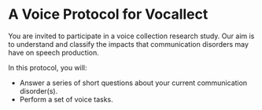 # A Voice Protocol for Vocallect

You are invited to participate in a voice collection research study. Our aim is to understand and classify
the impacts that communication disorders may have on speech production. 


In this protocol, you will: 
- Answer a series of short questions about your current communication disorder(s).
- Perform a set of voice tasks.
